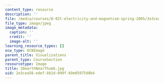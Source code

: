 ```yaml
---
content_type: resource
description: ''
file: /media/courses/8-02t-electricity-and-magnetism-spring-2005/2e3cea56edefbb1d099f69e05975d0b4_20earthNearThumb.jpg
file_type: image/jpeg
image_metadata:
  caption: ''
  credit: ''
  image-alt: ''
learning_resource_types: []
ocw_type: OCWImage
parent_title: Visualizations
parent_type: CourseSection
resourcetype: Image
title: 20earthNearThumb.jpg
uid: 2e3cea56-edef-bb1d-099f-69e05975d0b4
---
```

